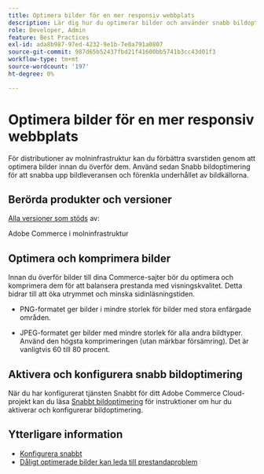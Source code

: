 ```yaml
---
title: Optimera bilder för en mer responsiv webbplats
description: Lär dig hur du optimerar bilder och använder snabb bildoptimering för att optimera svarstiden på dina Adobe Commerce-sajter.
role: Developer, Admin
feature: Best Practices
exl-id: ada8b987-97ed-4232-9e1b-7e0a791a0807
source-git-commit: 987d65b52437fbd21f41600bb5741b3cc43d01f3
workflow-type: tm+mt
source-wordcount: '197'
ht-degree: 0%

---
```


# Optimera bilder för en mer responsiv webbplats

För distributioner av molninfrastruktur kan du förbättra svarstiden genom att optimera bilder innan du överför dem. Använd sedan Snabb bildoptimering för att snabba upp bildleveransen och förenkla underhållet av bildkällorna.

## Berörda produkter och versioner

[Alla versioner som stöds](../../../release/versions.md) av:

Adobe Commerce i molninfrastruktur


## Optimera och komprimera bilder

Innan du överför bilder till dina Commerce-sajter bör du optimera och komprimera dem för att balansera prestanda med visningskvalitet. Detta bidrar till att öka utrymmet och minska sidinläsningstiden.

- PNG-formatet ger bilder i mindre storlek för bilder med stora enfärgade områden.

- JPEG-formatet ger bilder med mindre storlek för alla andra bildtyper. Använd den högsta komprimeringen (utan märkbar försämring). Det är vanligtvis 60 till 80 procent.

## Aktivera och konfigurera snabb bildoptimering

När du har konfigurerat tjänsten Snabbt för ditt Adobe Commerce Cloud-projekt kan du läsa [Snabbt bildoptimering](https://experienceleague.adobe.com/sv/docs/commerce-cloud-service/user-guide/cdn/fastly-image-optimization) för instruktioner om hur du aktiverar och konfigurerar bildoptimering.

## Ytterligare information

- [Konfigurera snabbt](https://experienceleague.adobe.com/sv/docs/commerce-cloud-service/user-guide/cdn/setup-fastly/fastly-configuration)
- [Dåligt optimerade bilder kan leda till prestandaproblem](https://experienceleague.adobe.com/docs/commerce-knowledge-base/kb/troubleshooting/miscellaneous/file-storage-low-specific-page-loads-are-slow.html?lang=sv-SE)
